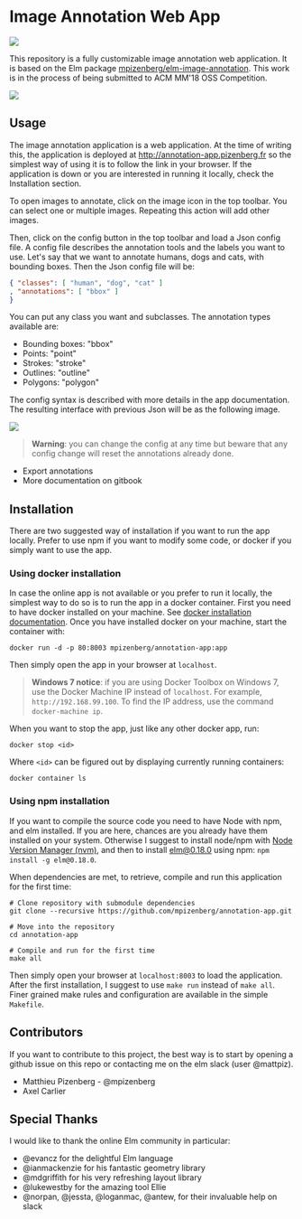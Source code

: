 # Image Annotation Web App

[![][badge-license]][license]

[badge-license]: https://img.shields.io/badge/license-MPL--2.0-blue.svg?style=flat-square
[license]: https://www.mozilla.org/en-US/MPL/2.0/

This repository is a fully customizable image annotation web application.
It is based on the Elm package
[mpizenberg/elm-image-annotation][image-anotation].
This work is in the process of being submitted to ACM MM'18 OSS Competition.

[image-anotation]: https://github.com/mpizenberg/elm-image-annotation

![](https://mpizenberg.github.io/resources/annotation-app/banner-thin.jpg)


## Usage

The image annotation application is a web application.
At the time of writing this, the application is deployed
at http://annotation-app.pizenberg.fr so the simplest way
of using it is to follow the link in your browser.
If the application is down or you are interested in running
it locally, check the Installation section.

To open images to annotate, click on the image icon in the top toolbar.
You can select one or multiple images.
Repeating this action will add other images.

Then, click on the config button in the top toolbar and load a Json config file.
A config file describes the annotation tools and the labels you want to use.
Let's say that we want to annotate humans, dogs and cats, with bounding boxes.
Then the Json config file will be:

```json
{ "classes": [ "human", "dog", "cat" ]
, "annotations": [ "bbox" ]
}
```

You can put any class you want and subclasses.
The annotation types available are:

* Bounding boxes: "bbox"
* Points: "point"
* Strokes: "stroke"
* Outlines: "outline"
* Polygons: "polygon"

The config syntax is described with more details in the app documentation.
The resulting interface with previous Json will be as the following image.

![](https://mpizenberg.github.io/resources/annotation-app/simple-config.jpg)

> **Warning**: you can change the config at any time but beware that
> any config change will reset the annotations already done.


* Export annotations
* More documentation on gitbook


## Installation

There are two suggested way of installation if you want to run the app locally.
Prefer to use npm if you want to modify some code,
or docker if you simply want to use the app.

### Using docker installation

In case the online app is not available or you prefer to run it locally,
the simplest way to do so is to run the app in a docker container.
First you need to have docker installed on your machine.
See [docker installation documentation][docker-install].
Once you have installed docker on your machine, start the container with:

```shell
docker run -d -p 80:8003 mpizenberg/annotation-app:app
```

Then simply open the app in your browser at `localhost`.

> **Windows 7 notice**: if you are using Docker Toolbox on Windows 7,
> use the Docker Machine IP instead of `localhost`.
> For example, `http://192.168.99.100`.
> To find the IP address, use the command `docker-machine ip`.

When you want to stop the app, just like any other docker app, run:

```shell
docker stop <id>
```

Where `<id>` can be figured out by displaying currently running containers:

```shell
docker container ls
```

[docker-install]: https://docs.docker.com/install/

### Using npm installation

If you want to compile the source code you need to have Node with npm, and elm installed.
If you are here, chances are you already have them installed on your system.
Otherwise I suggest to install node/npm with [Node Version Manager (nvm)][nvm],
and then to install elm@0.18.0 using npm: `npm install -g elm@0.18.0`.

When dependencies are met, to retrieve, compile and run this application for the first time:

```shell
# Clone repository with submodule dependencies
git clone --recursive https://github.com/mpizenberg/annotation-app.git

# Move into the repository
cd annotation-app

# Compile and run for the first time
make all
```

Then simply open your browser at `localhost:8003` to load the application.
After the first installation, I suggest to use `make run` instead of `make all`.
Finer grained make rules and configuration are available in the simple `Makefile`.

[nvm]: https://github.com/creationix/nvm#install-script


## Contributors

If you want to contribute to this project,
the best way is to start by opening a github issue on this repo
or contacting me on the elm slack (user @mattpiz).

* Matthieu Pizenberg - @mpizenberg
* Axel Carlier


## Special Thanks

I would like to thank the online Elm community in particular:

* @evancz for the delightful Elm language
* @ianmackenzie for his fantastic geometry library
* @mdgriffith for his very refreshing layout library
* @lukewestby for the amazing tool Ellie
* @norpan, @jessta, @loganmac, @antew, for their invaluable help on slack
